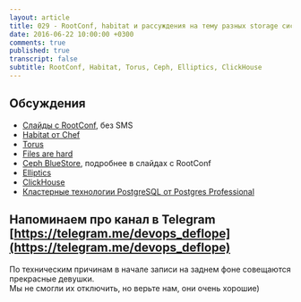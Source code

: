 ```yaml
---
layout: article
title: 029 - RootConf, habitat и рассуждения на тему разных storage систем
date: 2016-06-22 10:00:00 +0300
comments: true
published: true
transcript: false
subtitle: RootConf, Habitat, Torus, Ceph, Elliptics, ClickHouse
---
```


## Обсуждения

* [Слайды с RootConf](https://www.dropbox.com/s/6y8a7la28rm118g/rc-2016.rar), без SMS
* [Habitat от Chef](http://habitat.sh)
* [Torus](https://github.com/coreos/torus)
* [Files are hard](http://danluu.com/file-consistency/)
* [Ceph BlueStore](https://www.sebastien-han.fr/blog/2016/03/21/ceph-a-new-store-is-coming/), подробнее в слайдах с RootConf
* [Elliptics](http://reverbrain.com/elliptics/)
* [ClickHouse](https://clickhouse.yandex)
* [Кластерные технологии PostgreSQL от Postgres Professional](http://www.postgrespro.ru/blog/company/53042)

## Напоминаем про канал в Telegram [https://telegram.me/devops_deflope](https://telegram.me/devops_deflope)

По техническим причинам в начале записи на заднем фоне совещаются прекрасные девушки.  
Мы не смогли их отключить, но верьте нам, они очень хорошие)
